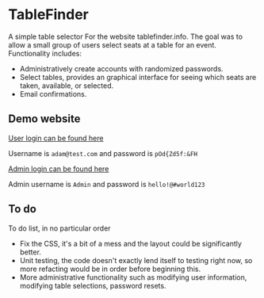 # TableFinder

A simple table selector For the website tablefinder.info. The goal was to allow a small group of users select seats at a table for an event. Functionality includes:

 * Administratively create accounts with randomized passwords.
 * Select tables, provides an graphical interface for seeing which seats are taken, available, or selected.
 * Email confirmations.

## Demo website

[User login can be found here](http://demo.tablefinder.info)

Username is `adam@test.com` and password is `pOd{Zd5f:&FH`

[Admin login can be found here](http://demo.tablefinder.info/adminlogin.aspx)

Admin username is `Admin` and password is `hello!@#world123`

## To do

To do list, in no particular order
 * Fix the CSS, it's a bit of a mess and the layout could be significantly better.
 * Unit testing, the code doesn't exactly lend itself to testing right now, so more refacting would be in order before beginning this.
 * More administrative functionality such as modifying user information, modifying table selections, password resets.
